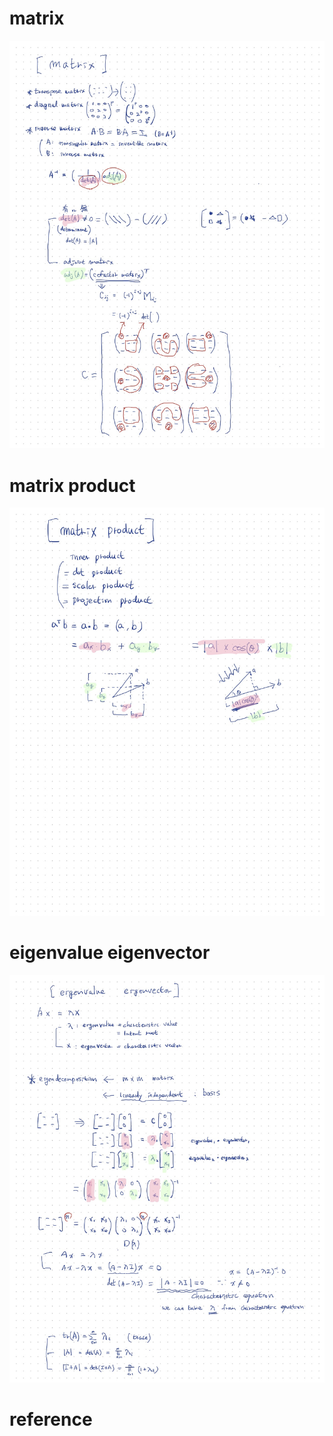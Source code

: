 # matrix

![](./images/matrix01.jpg)



# matrix product

![](./images/matrix02.jpg)



# eigenvalue eigenvector

![](./images/matrix03.jpg)



# reference 

